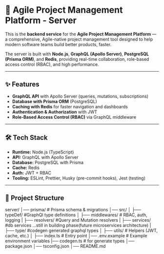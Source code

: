# 🚀 Agile Project Management Platform - Server

This is the **backend service** for the **Agile Project Management Platform** — a comprehensive, Agile-native project management tool designed to help modern software teams build better products, faster.  

The server is built with **Node.js**, **GraphQL (Apollo Server)**, **PostgreSQL (Prisma ORM)**, and **Redis**, providing real-time collaboration, role-based access control (RBAC), and high performance.  

---

## ✨ Features

- **GraphQL API** with Apollo Server (queries, mutations, subscriptions)  
- **Database with Prisma ORM** (PostgreSQL)  
- **Caching with Redis** for faster navigation and dashboards  
- **Authentication & Authorization** with JWT  
- **Role-Based Access Control (RBAC)** via GraphQL middleware  

---

## 🛠️ Tech Stack

- **Runtime:** Node.js (TypeScript)  
- **API:** GraphQL with Apollo Server  
- **Database:** PostgreSQL with Prisma  
- **Cache:** Redis  
- **Auth:** JWT + RBAC  
- **Tooling:** ESLint, Prettier, Husky (pre-commit hooks), Jest (testing)  

---

## 📂 Project Structure
server/
│── prisma/ # Prisma schema & migrations
│── src/
│ ├── typeDef/  #GraphQl type definitions
│ ├── middlewares/ # RBAC, auth, logging
| ├── resolvers/  #Query and Mutation resolvers
| ├── services/  #db services ...still in building phase(future microservices architecture)
| ├── type/  #codegen generated graphql types
│ ├── utils/ # Helpers (JWT, cache, etc.)
│ ├── index.ts # Entry point
│── .env.example # Example environment variables
|── codegen.ts # for generate types
│── package.json
│── tsconfig.json
│── README.md

